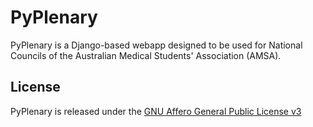 # PyPlenary

PyPlenary is a Django-based webapp designed to be used for National Councils of the Australian Medical Students' Association (AMSA). 

## License
PyPlenary is released under the [GNU Affero General Public License v3](https://www.gnu.org/licenses/agpl-3.0.en.html)
